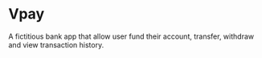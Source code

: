 # Vpay
A fictitious bank app that allow user fund their account, transfer, withdraw and view transaction history.
